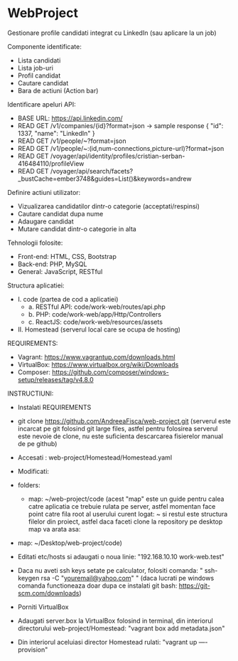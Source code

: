 # WebProject
Gestionare profile candidati integrat cu LinkedIn (sau aplicare la un job)

Componente identificate:
- Lista candidati
- Lista job-uri
- Profil candidat
- Cautare candidat
- Bara de actiuni (Action bar)

Identificare apeluri API:
 - BASE URL: https://api.linkedin.com/
 - READ GET /v1/companies/{id}?format=json
 -> sample response
{
  "id": 1337,
  "name": "LinkedIn"
}
 - READ GET /v1/people/~?format=json
 - READ GET /v1/people/~:(id,num-connections,picture-url)?format=json
 - READ GET /voyager/api/identity/profiles/cristian-serban-416484110/profileView
 - READ GET /voyager/api/search/facets?_bustCache=ember3748&guides=List()&keywords=andrew
 
Definire actiuni utilizator:
- Vizualizarea candidatilor dintr-o categorie (acceptati/respinsi)
- Cautare candidat dupa nume
- Adaugare candidat
- Mutare candidat dintr-o categorie in alta

Tehnologii folosite:
- Front-end: HTML, CSS, Bootstrap
- Back-end: PHP, MySQL
- General: JavaScript, RESTful

Structura aplicatiei:
- I. code (partea de cod a aplicatiei)
    - a. RESTful API: code/work-web/routes/api.php
    - b. PHP: code/work-web/app/Http/Controllers
    - c. ReactJS: code/work-web/resources/assets
- II. Homestead (serverul local care se ocupa de hosting)

REQUIREMENTS:
- Vagrant: https://www.vagrantup.com/downloads.html
- VirtualBox: https://www.virtualbox.org/wiki/Downloads
- Composer: https://github.com/composer/windows-setup/releases/tag/v4.8.0

INSTRUCTIUNI:
- Instalati REQUIREMENTS
- git clone https://github.com/AndreeaFisca/web-project.git (serverul este incarcat pe git folosind git large files,
astfel pentru folosirea serverul este nevoie de clone, nu este suficienta descarcarea fisierelor manual de pe github)
- Accesati : web-project/Homestead/Homestead.yaml
- Modificati:

- folders:
    - map: ~/web-project/code
(acest "map" este un guide pentru calea catre aplicatia ce trebuie rulata pe server,
astfel momentan face point catre fila root al userului curent logat: ~ si restul este structura
filelor din proiect, astfel daca faceti clone la repository pe desktop map va arata asa:
- map: ~/Desktop/web-project/code)

- Editati etc/hosts si adaugati o noua linie: "192.168.10.10  work-web.test"
- Daca nu aveti ssh keys setate pe calculator, folositi comanda: " ssh-keygen rsa -C "youremail@yahoo.com" " (daca lucrati pe windows
comanda functioneaza doar dupa ce instalati git bash: https://git-scm.com/downloads)
- Porniti VirtualBox
- Adaugati server.box la VirtualBox folosind in terminal, din interiorul directorului web-project/Homestead:
"vagrant box add metadata.json"
- Din interiorul aceluiasi director Homestead rulati: "vagrant up —-provision"
